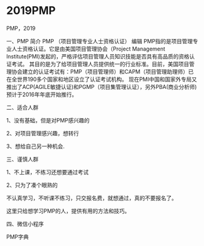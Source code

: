 # 2019PMP
PMP，2019

一、PMP 简介
PMP （项目管理专业人士资格认证） 编辑
PMP指的是项目管理专业人士资格认证。它是由美国项目管理协会（Project Management Institute(PMI)发起的，严格评估项目管理人员知识技能是否具有高品质的资格认证考试。
其目的是为了给项目管理人员提供统一的行业标准。目前，美国项目管理协会建立的认证考试有：PMP（项目管理师）和CAPM（项目管理助理师）已在全世界190多个国家和地区设立了认证考试机构。
现在PMI中国和国家外专局又推出了ACP(AGILE敏捷认证)和PGMP（项目集管理认证），另外PBA(商业分析师)预计于2016年年底开始推行。 


二、适合人群

1、没有基础，但是对PMP感兴趣的

2、对项目管理感兴趣，想转行

3、想给自己另一种机会.


三、谨慎人群

1、不上课，不练习还想要通过考试

2、只为了凑个眼熟的



不认真学习，不听课不练习，只交报名费，就想通过，真的不要报名了。

这里只给想学习PMP的人，提供有用的方法和技巧。


四、微信小程序

PMP字典

